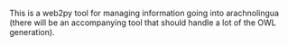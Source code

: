 This is a web2py tool for managing information going into arachnolingua (there will be an accompanying tool that should handle a lot of the OWL generation).
